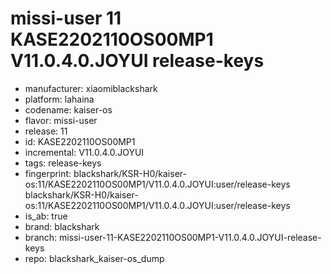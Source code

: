 # missi-user 11 KASE2202110OS00MP1 V11.0.4.0.JOYUI release-keys
- manufacturer: xiaomiblackshark
- platform: lahaina
- codename: kaiser-os
- flavor: missi-user
- release: 11
- id: KASE2202110OS00MP1
- incremental: V11.0.4.0.JOYUI
- tags: release-keys
- fingerprint: blackshark/KSR-H0/kaiser-os:11/KASE2202110OS00MP1/V11.0.4.0.JOYUI:user/release-keys
blackshark/KSR-H0/kaiser-os:11/KASE2202110OS00MP1/V11.0.4.0.JOYUI:user/release-keys
- is_ab: true
- brand: blackshark
- branch: missi-user-11-KASE2202110OS00MP1-V11.0.4.0.JOYUI-release-keys
- repo: blackshark_kaiser-os_dump
